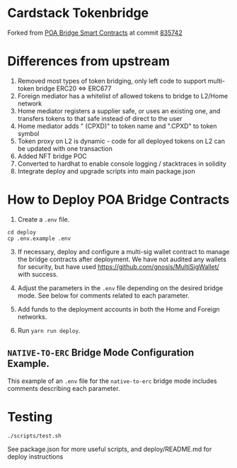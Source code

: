 # Cardstack Tokenbridge

Forked from [POA Bridge Smart Contracts](https://github.com/poanetwork/tokenbridge-contracts) at commit [835742](https://github.com/poanetwork/tokenbridge-contracts/commit/835742dfd8f1c869d4e7b61582155d250d6cf094)

# Differences from upstream

1. Removed most types of token bridging, only left code to support multi-token bridge ERC20 <=> ERC677
2. Foreign mediator has a whitelist of allowed tokens to bridge to L2/Home network
3. Home mediator registers a supplier safe, or uses an existing one, and transfers tokens to that safe instead of direct to the user
4. Home mediator adds " (CPXD)" to token name and ".CPXD" to token symbol
5. Token proxy on L2 is dynamic - code for all deployed tokens on L2 can be updated with one transaction
6. Added NFT bridge POC
7. Converted to hardhat to enable console logging / stacktraces in solidity
8. Integrate deploy and upgrade scripts into main package.json

# How to Deploy POA Bridge Contracts

1. Create a `.env` file.

```
cd deploy
cp .env.example .env
```

3. If necessary, deploy and configure a multi-sig wallet contract to manage the bridge contracts after deployment. We have not audited any wallets for security, but have used https://github.com/gnosis/MultiSigWallet/ with success.

4. Adjust the parameters in the `.env` file depending on the desired bridge mode. See below for comments related to each parameter.

5. Add funds to the deployment accounts in both the Home and Foreign networks.

6. Run `yarn run deploy`.

## `NATIVE-TO-ERC` Bridge Mode Configuration Example.

This example of an `.env` file for the `native-to-erc` bridge mode includes comments describing each parameter.

# Testing

```bash
./scripts/test.sh
```

See package.json for more useful scripts, and deploy/README.md for deploy instructions
